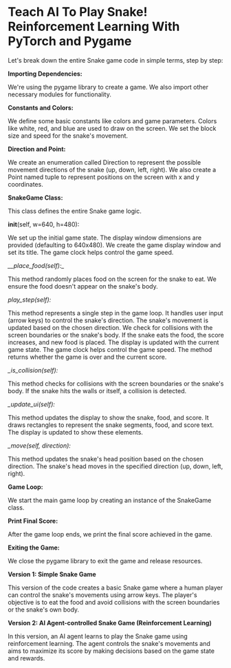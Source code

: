 # Teach AI To Play Snake! Reinforcement Learning With PyTorch and Pygame

Let's break down the entire Snake game code in simple terms, step by step:

**Importing Dependencies:**

We're using the pygame library to create a game.
We also import other necessary modules for functionality.

**Constants and Colors:**

We define some basic constants like colors and game parameters.
Colors like white, red, and blue are used to draw on the screen.
We set the block size and speed for the snake's movement.

**Direction and Point:**

We create an enumeration called Direction to represent the possible movement directions of the snake (up, down, left, right).
We also create a Point named tuple to represent positions on the screen with x and y coordinates.

**SnakeGame Class:**

This class defines the entire Snake game logic.

__init__(self, w=640, h=480):

We set up the initial game state.
The display window dimensions are provided (defaulting to 640x480).
We create the game display window and set its title.
The game clock helps control the game speed.

*__place_food(self):_*

This method randomly places food on the screen for the snake to eat.
We ensure the food doesn't appear on the snake's body.

*play_step(self):*

This method represents a single step in the game loop.
It handles user input (arrow keys) to control the snake's direction.
The snake's movement is updated based on the chosen direction.
We check for collisions with the screen boundaries or the snake's body.
If the snake eats the food, the score increases, and new food is placed.
The display is updated with the current game state.
The game clock helps control the game speed.
The method returns whether the game is over and the current score.

*_is_collision(self):*

This method checks for collisions with the screen boundaries or the snake's body.
If the snake hits the walls or itself, a collision is detected.

*_update_ui(self):*

This method updates the display to show the snake, food, and score.
It draws rectangles to represent the snake segments, food, and score text.
The display is updated to show these elements.

*_move(self, direction):*

This method updates the snake's head position based on the chosen direction.
The snake's head moves in the specified direction (up, down, left, right).

**Game Loop:**

We start the main game loop by creating an instance of the SnakeGame class.

**Print Final Score:**

After the game loop ends, we print the final score achieved in the game.

**Exiting the Game:**

We close the pygame library to exit the game and release resources.

**Version 1: Simple Snake Game**

This version of the code creates a basic Snake game where a human player can control the snake's movements using arrow keys. The player's objective is to eat the food and avoid collisions with the screen boundaries or the snake's own body.

**Version 2: AI Agent-controlled Snake Game (Reinforcement Learning)**

In this version, an AI agent learns to play the Snake game using reinforcement learning. The agent controls the snake's movements and aims to maximize its score by making decisions based on the game state and rewards.




